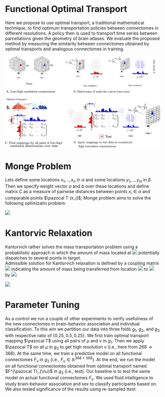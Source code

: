 # Functional Optimal Transport

Here we propose to use optimal transport, a traditional mathematical technique, to find optimum transportation policies between connectomes in different resolutions. A policy then is used to transport time series between parcellations given the geometry of brain atlases.
We evaluate the proposed method by measuring the similarity between connectomes obtained by optimal transports and analogous connectomes in training.

![alt text](fig-1.png)

# Monge Problem
Lets define some locations $x_1,..,x_n$ in $\alpha$ and some locations $y_1,..,y_m$ in $\beta$. Then we specify weight vector $a$ and $b$ over these locations and define matrix $C$ as a measure of pairwise distances between points $x_i \in \alpha$ and comparable points $\pazocal T (x_i)$;
Monge problem aims to solve the following optimizatin problem:

<img src="https://render.githubusercontent.com/render/math?math=\min_{T}\Big\{, \sum_i c(x_i,T(x_i)):T_{\sharp}\alpha =\beta\Big\}">

# Kantorvic Relaxation

Kantorvich rather solves the mass transportation problem using a probabilistic approach in which the amount of mass located at <img src="https://render.githubusercontent.com/render/math?math=x_i"> potentially dispatches to several points in target.  
Admissible solution for Kantorvich relaxation is defined by a coupling matrix <img src="https://render.githubusercontent.com/render/math?math=T\in{R}^{n\times m}"> indicating the amount of mass being transferred from location <img src="https://render.githubusercontent.com/render/math?math=x_i"> to <img src="https://render.githubusercontent.com/render/math?math=y_j"> by <img src="https://render.githubusercontent.com/render/math?math=T_{i,j}">:

<img src="https://render.githubusercontent.com/render/math?math=U(a,b)=\{{T}\in\mathbb{R}^{n\times m}_+:{T}{1}_m =a,{T}^T{1}_n=b\},">

# Parameter Tuning
As a control we run a couple of other experiments to verify usefulness of the new connectomes in brain-behavior association and individual classification.
To this aim we partition our data into three folds $g_1$, $g_2$, and $g_3$ with respective ratio of $\{0.25,0.5,0.25\}$. 
We first train optimal transport mapping $\pazocal T$ using all pairs of $\mu$ and $\nu$ in $g_1$. 
Then we apply $\pazocal T$ on all $\mu$ in $g_3$ to get high resolution $\nu$ (i.e., here from $268 \rightarrow 368$).
At the same time, we train a predictive model on all functional connectomes $F_{\nu}$ in $g_2$ (i.e., $F_{\nu} \in \mathbb{R}^{368\times 368}$). 
At the end, we run the model on all functional connectomes obtained from optimal transport named $F^{\pazocal T}_{\nu}$ in $g_3$ (i.e., test).
Our baseline is to test the same model on actual functional connectomes $F_{\nu}$.
We used fluid intelligence to study brain-behavior association and sex to classify participants based on.
We also tested significance of the results using re-sampled ttest. 

